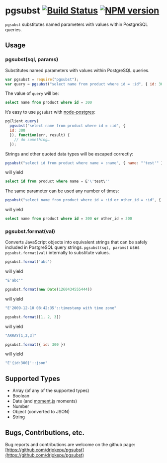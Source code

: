 # pgsubst [![Build Status](https://travis-ci.org/drjokepu/pgsubst.png?branch=master)](https://travis-ci.org/drjokepu/pgsubst) [![NPM version](https://badge.fury.io/js/pgsubst.png)](http://badge.fury.io/js/pgsubst)
`pgsubst` substitutes named parameters with values within PostgreSQL queries.

## Usage
### pgsubst(sql, params)
Substitutes named parameters with values within PostgreSQL queries.

```JavaScript
var pgsubst = require("pgsubst");
var query = pgsubst("select name from product where id = :id", { id: 300 });
```

The value of `query` will be:
```SQL
select name from product where id = 300
```

It’s easy to use `pgsubst` with [node-postgres](https://github.com/brianc/node-postgres):
```JavaScript
pgClient.query(
  pgsubst("select name from product where id = :id", {
  id: 300
  }), function(err, result) {
    // do something…
  });
```

Strings and other quoted data types will be escaped correctly:
```JavaScript
pgsubst("select id from product where name = :name", { name: "'test'" });
```
will yield
```SQL
select id from product where name = E'\'test\''
```

The same parameter can be used any number of times:
```JavaScript
pgsubst("select name from product where id = :id or other_id = :id", { id: 300 });
```
will yield
```SQL
select name from product where id = 300 or other_id = 300
```

### pgsubst.format(val)
Converts JavaScript objects into equivalent strings that can be safely included in PostgreSQL query strings. `pgsubst(sql, params)` uses `pgsubst.format(val)` internally to substitute values.

```JavaScript
pgsubst.format('abc')
```
will yield
```JavaScript
"E'abc'"
```

```JavaScript
pgsubst.format(new Date(1260434555444))
```
will yield
```JavaScript
"E'2009-12-10 08:42:35'::timestamp with time zone"
```

```JavaScript
pgsubst.format([1, 2, 3])
```
will yield
```JavaScript
"ARRAY[1,2,3]"
```

```JavaScript
pgsubst.format({ id: 300 })
```
will yield
```JavaScript
"E'{id:300}'::json"
```

## Supported Types

* Array (of any of the supported types)
* Boolean
* Date (and [moment.js](http://momentjs.com) moments)
* Number
* Object (converted to JSON)
* String

## Bugs, Contributions, etc.

Bug reports and contributions are welcome on the github page: [https://github.com/drjokepu/pgsubst](https://github.com/drjokepu/pgsubst)
